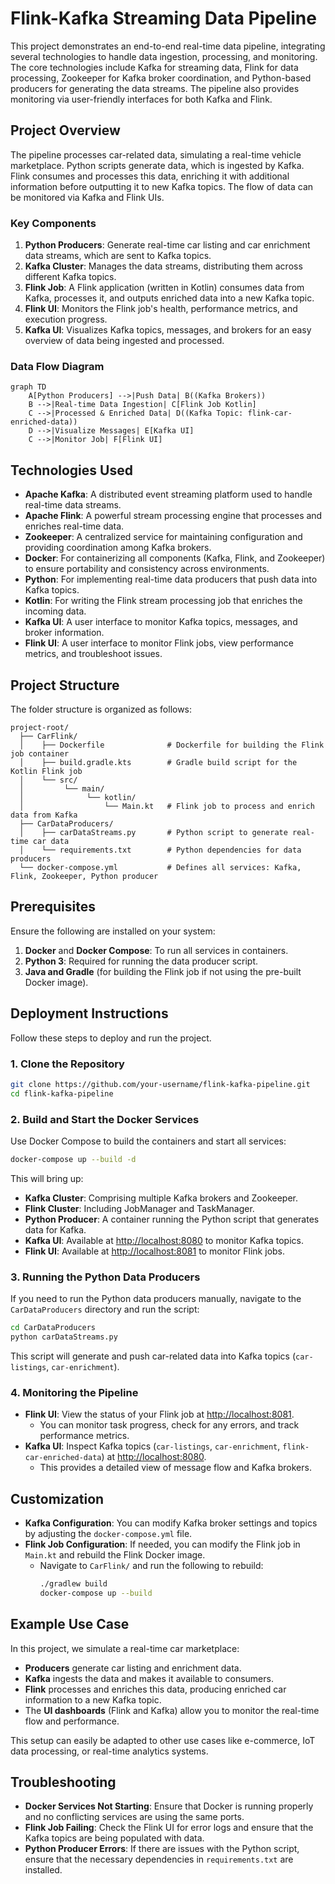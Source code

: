 
# Flink-Kafka Streaming Data Pipeline

This project demonstrates an end-to-end real-time data pipeline, integrating several technologies to handle data ingestion, processing, and monitoring. The core technologies include Kafka for streaming data, Flink for data processing, Zookeeper for Kafka broker coordination, and Python-based producers for generating the data streams. The pipeline also provides monitoring via user-friendly interfaces for both Kafka and Flink.

## Project Overview

The pipeline processes car-related data, simulating a real-time vehicle marketplace. Python scripts generate data, which is ingested by Kafka. Flink consumes and processes this data, enriching it with additional information before outputting it to new Kafka topics. The flow of data can be monitored via Kafka and Flink UIs.

### Key Components
1. **Python Producers**: Generate real-time car listing and car enrichment data streams, which are sent to Kafka topics.
2. **Kafka Cluster**: Manages the data streams, distributing them across different Kafka topics.
3. **Flink Job**: A Flink application (written in Kotlin) consumes data from Kafka, processes it, and outputs enriched data into a new Kafka topic.
4. **Flink UI**: Monitors the Flink job's health, performance metrics, and execution progress.
5. **Kafka UI**: Visualizes Kafka topics, messages, and brokers for an easy overview of data being ingested and processed.

### Data Flow Diagram

```mermaid
graph TD
    A[Python Producers] -->|Push Data| B((Kafka Brokers))
    B -->|Real-time Data Ingestion| C[Flink Job Kotlin]
    C -->|Processed & Enriched Data| D((Kafka Topic: flink-car-enriched-data))
    D -->|Visualize Messages| E[Kafka UI]
    C -->|Monitor Job| F[Flink UI]
```

## Technologies Used

- **Apache Kafka**: A distributed event streaming platform used to handle real-time data streams.
- **Apache Flink**: A powerful stream processing engine that processes and enriches real-time data.
- **Zookeeper**: A centralized service for maintaining configuration and providing coordination among Kafka brokers.
- **Docker**: For containerizing all components (Kafka, Flink, and Zookeeper) to ensure portability and consistency across environments.
- **Python**: For implementing real-time data producers that push data into Kafka topics.
- **Kotlin**: For writing the Flink stream processing job that enriches the incoming data.
- **Kafka UI**: A user interface to monitor Kafka topics, messages, and broker information.
- **Flink UI**: A user interface to monitor Flink jobs, view performance metrics, and troubleshoot issues.

## Project Structure

The folder structure is organized as follows:

```
project-root/
  ├── CarFlink/
  │    ├── Dockerfile              # Dockerfile for building the Flink job container
  │    ├── build.gradle.kts        # Gradle build script for the Kotlin Flink job
  │    └── src/
  │         └── main/
  │              └── kotlin/
  │                  └── Main.kt   # Flink job to process and enrich data from Kafka
  ├── CarDataProducers/
  │    ├── carDataStreams.py       # Python script to generate real-time car data
  │    └── requirements.txt        # Python dependencies for data producers
  └── docker-compose.yml           # Defines all services: Kafka, Flink, Zookeeper, Python producer
```

## Prerequisites

Ensure the following are installed on your system:

1. **Docker** and **Docker Compose**: To run all services in containers.
2. **Python 3**: Required for running the data producer script.
3. **Java and Gradle** (for building the Flink job if not using the pre-built Docker image).

## Deployment Instructions

Follow these steps to deploy and run the project.

### 1. Clone the Repository

```bash
git clone https://github.com/your-username/flink-kafka-pipeline.git
cd flink-kafka-pipeline
```

### 2. Build and Start the Docker Services

Use Docker Compose to build the containers and start all services:

```bash
docker-compose up --build -d
```

This will bring up:
- **Kafka Cluster**: Comprising multiple Kafka brokers and Zookeeper.
- **Flink Cluster**: Including JobManager and TaskManager.
- **Python Producer**: A container running the Python script that generates data for Kafka.
- **Kafka UI**: Available at [http://localhost:8080](http://localhost:8080) to monitor Kafka topics.
- **Flink UI**: Available at [http://localhost:8081](http://localhost:8081) to monitor Flink jobs.

### 3. Running the Python Data Producers

If you need to run the Python data producers manually, navigate to the `CarDataProducers` directory and run the script:

```bash
cd CarDataProducers
python carDataStreams.py
```

This script will generate and push car-related data into Kafka topics (`car-listings`, `car-enrichment`).

### 4. Monitoring the Pipeline

- **Flink UI**: View the status of your Flink job at [http://localhost:8081](http://localhost:8081).
    - You can monitor task progress, check for any errors, and track performance metrics.
- **Kafka UI**: Inspect Kafka topics (`car-listings`, `car-enrichment`, `flink-car-enriched-data`) at [http://localhost:8080](http://localhost:8080).
    - This provides a detailed view of message flow and Kafka brokers.

## Customization

- **Kafka Configuration**: You can modify Kafka broker settings and topics by adjusting the `docker-compose.yml` file.
- **Flink Job Configuration**: If needed, you can modify the Flink job in `Main.kt` and rebuild the Flink Docker image.
    - Navigate to `CarFlink/` and run the following to rebuild:
      ```bash
      ./gradlew build
      docker-compose up --build
      ```

## Example Use Case

In this project, we simulate a real-time car marketplace:
- **Producers** generate car listing and enrichment data.
- **Kafka** ingests the data and makes it available to consumers.
- **Flink** processes and enriches this data, producing enriched car information to a new Kafka topic.
- The **UI dashboards** (Flink and Kafka) allow you to monitor the real-time flow and performance.

This setup can easily be adapted to other use cases like e-commerce, IoT data processing, or real-time analytics systems.

## Troubleshooting

- **Docker Services Not Starting**: Ensure that Docker is running properly and no conflicting services are using the same ports.
- **Flink Job Failing**: Check the Flink UI for error logs and ensure that the Kafka topics are being populated with data.
- **Python Producer Errors**: If there are issues with the Python script, ensure that the necessary dependencies in `requirements.txt` are installed.

